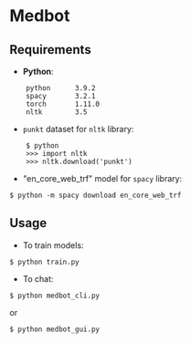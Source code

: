 # Medbot

## Requirements
- **Python**:
```
    python      3.9.2
    spacy       3.2.1
    torch       1.11.0
    nltk        3.5
```
- `punkt` dataset for `nltk` library:
```
    $ python
    >>> import nltk
    >>> nltk.download('punkt')
```
- "en_core_web_trf" model for `spacy` library:
```
$ python -m spacy download en_core_web_trf
```


## Usage
- To train models:
```
$ python train.py
```
- To chat:
```
$ python medbot_cli.py
```
or
```
$ python medbot_gui.py
```

